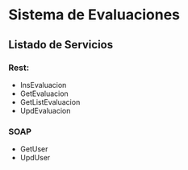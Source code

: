 # Sistema de Evaluaciones

## Listado de Servicios

### Rest:

- InsEvaluacion
- GetEvaluacion
- GetListEvaluacion
- UpdEvaluacion

### SOAP

- GetUser
- UpdUser
